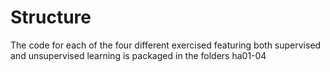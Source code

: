 # Structure

The code for each of the four different exercised featuring both supervised and unsupervised learning is packaged in the folders ha01-04
